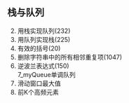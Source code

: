 ## 栈与队列

2. 用栈实现队列(232)
3. 用队列实现栈(225)
4. 有效的括号(20)
5. 删除字符串中的所有相邻重复项(1047)
6. 逆波兰表达式(150)  
7_myQueue单调队列
7. 滑动窗口最大值
8. 前K个高频元素
